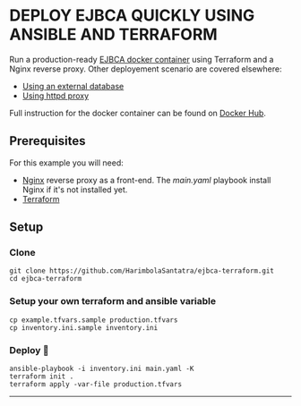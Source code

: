 # DEPLOY EJBCA QUICKLY USING ANSIBLE AND TERRAFORM
Run a production-ready [EJBCA docker container][1] using Terraform and a Nginx reverse proxy.
Other deployement scenario are covered elsewhere:
- [Using an external database][1]
- [Using httpd proxy](https://github.com/Keyfactor/keyfactorcommunity/tree/main/deployment-examples/docker-engine/ejbca-ce-three-level-architecture)

Full instruction for the docker container can be found on [Docker Hub][1].


## Prerequisites
For this example you will need:
- [Nginx](http://nginx.org/) reverse proxy as a front-end. The *main.yaml* playbook install Nginx if it's not installed yet.
- [Terraform](https://developer.hashicorp.com/terraform/install)

## Setup 
### Clone
```
git clone https://github.com/HarimbolaSantatra/ejbca-terraform.git
cd ejbca-terraform
```

### Setup your own terraform and ansible variable
```
cp example.tfvars.sample production.tfvars
cp inventory.ini.sample inventory.ini
```

### Deploy 🚀
```
ansible-playbook -i inventory.ini main.yaml -K
terraform init .
terraform apply -var-file production.tfvars
```

---

[1]: https://hub.docker.com/r/keyfactor/ejbca-ce
[2]: https://github.com/Keyfactor/ejbca-ce
